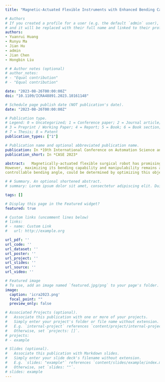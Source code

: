 ```yaml
---
title: "Magnetic-Actuated Flexible Instruments with Enhanced Bending Capability through Magnetic Distribution Optimization "

# Authors
# If you created a profile for a user (e.g. the default `admin` user), write the username (folder name) here 
# and it will be replaced with their full name and linked to their profile.
authors:
- Yuanrui Huang 
- Runyu Ma
- Jian Hu
- admin
- Jian Chen 
- Hongbin Liu

# # Author notes (optional)
# author_notes:
# - "Equal contribution"
# - "Equal contribution"

date: "2023-08-26T00:00:00Z"
doi: "10.1109/ICRA48891.2023.10161148"

# Schedule page publish date (NOT publication's date).
date: "2023-08-26T00:00:00Z"

# Publication type.
# Legend: 0 = Uncategorized; 1 = Conference paper; 2 = Journal article;
# 3 = Preprint / Working Paper; 4 = Report; 5 = Book; 6 = Book section;
# 7 = Thesis; 8 = Patent
publication_types: ["1"]

# Publication name and optional abbreviated publication name.
publication: In *19th International Conference on Automation Science and Engineering*
publication_short: In *CASE 2023*

abstract: 	Magnetically-actuated flexible surgical robot has promising applications for ultra-narrow and tortuous orifices.
However, maximizing its bending capability and manipulability remains a significant hurdle for clinical use. In this study, we introduce an objective function that can accurately predict a catheter's bending angle with given numbers of internal permanent magnets (IPMs) under various magnetic fields through iterative calculation. The optimal magnets distribution that yields the maximal
controllable bending angle, could be determined by optimizing this objective function. The effectiveness of this method is validated through simulations and experiments. Additionally, we propose a simple control scheme to control the bending angle of the magnetically-actuated catheter based on the piecewise constant curvature model. The experimental results demonstrate that the proposed method significantly improves the motion accuracy of the catheter. The catheter with the optimized magnet distribution achieved superior tracking performance with an Integral Absolute Error (IAE) of 1.08 rad∙s and maximal controllable bending angle of 150°. 

# # Summary. An optional shortened abstract.
# summary: Lorem ipsum dolor sit amet, consectetur adipiscing elit. Duis posuere tellus ac convallis placerat. Proin tincidunt magna sed ex sollicitudin condimentum.

tags: []

# Display this page in the Featured widget?
featured: true

# Custom links (uncomment lines below)
# links:
# - name: Custom Link
#   url: http://example.org

url_pdf: ''
url_code: ''
url_dataset: ''
url_poster: ''
url_project: ''
url_slides: ''
url_source: ''
url_video: ''

# Featured image
# To use, add an image named `featured.jpg/png` to your page's folder. 
image:
  caption: 'icra2023.png'
  focal_point: ""
  preview_only: false

# Associated Projects (optional).
#   Associate this publication with one or more of your projects.
#   Simply enter your project's folder or file name without extension.
#   E.g. `internal-project` references `content/project/internal-project/index.md`.
#   Otherwise, set `projects: []`.
# projects:
# - example

# Slides (optional).
#   Associate this publication with Markdown slides.
#   Simply enter your slide deck's filename without extension.
#   E.g. `slides: "example"` references `content/slides/example/index.md`.
#   Otherwise, set `slides: ""`.
# slides: example
---
```

